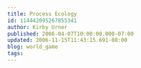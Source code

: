 ```yaml
---
title: Process Ecology
id: 114442095267855341
author: Kirby Urner
published: 2006-04-07T10:00:00.000-07:00
updated: 2006-11-15T11:43:15.691-08:00
blog: world_game
tags: 
---
```


